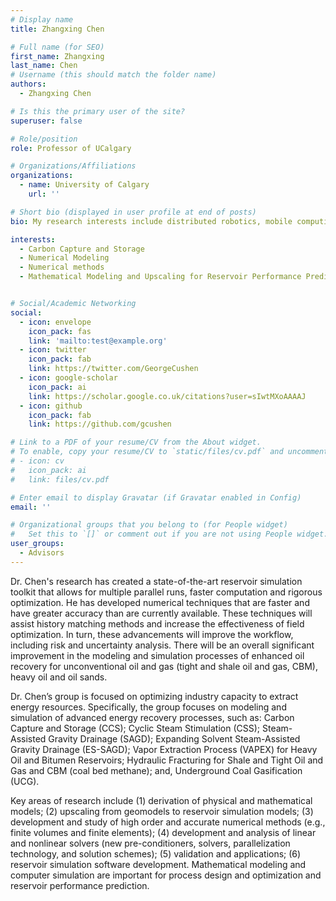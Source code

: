 ```yaml
---
# Display name
title: Zhangxing Chen

# Full name (for SEO)
first_name: Zhangxing
last_name: Chen
# Username (this should match the folder name)
authors:
  - Zhangxing Chen

# Is this the primary user of the site?
superuser: false

# Role/position
role: Professor of UCalgary

# Organizations/Affiliations
organizations:
  - name: University of Calgary
    url: ''

# Short bio (displayed in user profile at end of posts)
bio: My research interests include distributed robotics, mobile computing, and programmable matter.

interests:
  - Carbon Capture and Storage
  - Numerical Modeling
  - Numerical methods 
  - Mathematical Modeling and Upscaling for Reservoir Performance Prediction


# Social/Academic Networking
social:
  - icon: envelope
    icon_pack: fas
    link: 'mailto:test@example.org'
  - icon: twitter
    icon_pack: fab
    link: https://twitter.com/GeorgeCushen
  - icon: google-scholar
    icon_pack: ai
    link: https://scholar.google.co.uk/citations?user=sIwtMXoAAAAJ
  - icon: github
    icon_pack: fab
    link: https://github.com/gcushen

# Link to a PDF of your resume/CV from the About widget.
# To enable, copy your resume/CV to `static/files/cv.pdf` and uncomment the lines below.
# - icon: cv
#   icon_pack: ai
#   link: files/cv.pdf

# Enter email to display Gravatar (if Gravatar enabled in Config)
email: ''

# Organizational groups that you belong to (for People widget)
#   Set this to `[]` or comment out if you are not using People widget.
user_groups:
  - Advisors
---
```

Dr. Chen's research has created a state-of-the-art reservoir simulation toolkit that allows for multiple parallel runs, faster computation and rigorous optimization. He has developed numerical techniques that are faster and have greater accuracy than are currently available. These techniques will assist history matching methods and increase the effectiveness of field optimization. In turn, these advancements will improve the workflow, including risk and uncertainty analysis. There will be an overall significant improvement in the modeling and simulation processes of enhanced oil recovery for unconventional oil and gas (tight and shale oil and gas, CBM), heavy oil and oil sands.

Dr. Chen’s group is focused on optimizing industry capacity to extract energy resources. Specifically, the group focuses on modeling and simulation of advanced energy recovery processes, such as: Carbon Capture and Storage (CCS); Cyclic Steam Stimulation (CSS); Steam-Assisted Gravity Drainage (SAGD); Expanding Solvent Steam-Assisted Gravity Drainage (ES-SAGD); Vapor Extraction Process (VAPEX) for Heavy Oil and Bitumen Reservoirs; Hydraulic Fracturing for Shale and Tight Oil and Gas and CBM (coal bed methane); and, Underground Coal Gasification (UCG).

Key areas of research include (1) derivation of physical and mathematical models; (2) upscaling from geomodels to reservoir simulation models; (3) development and study of high order and accurate numerical methods (e.g., finite volumes and finite elements); (4) development and analysis of linear and nonlinear solvers (new pre-conditioners, solvers, parallelization technology, and solution schemes); (5) validation and applications; (6) reservoir simulation software development. Mathematical modeling and computer simulation are important for process design and optimization and reservoir performance prediction.

